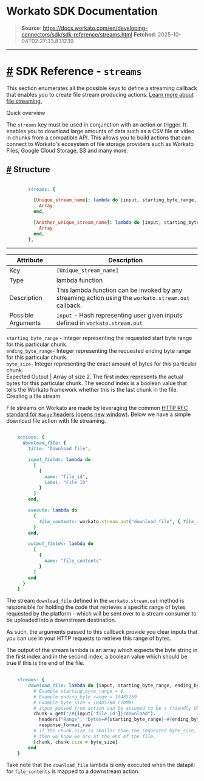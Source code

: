 # Workato SDK Documentation

> **Source**: https://docs.workato.com/en/developing-connectors/sdk/sdk-reference/streams.html
> **Fetched**: 2025-10-04T02:27:33.831239

---

# [#](<#sdk-reference-streams>) SDK Reference - `streams`

This section enumerates all the possible keys to define a streaming callback that enables you to create file stream producing actions. [Learn more about file streaming.](</developing-connectors/sdk/guides/building-actions/streaming.html>)

Quick overview

The `streams` key must be used in conjunction with an action or trigger. It enables you to download large amounts of data such as a CSV file or video in chunks from a compatible API. This allows you to build actions that can connect to Workato's ecosystem of file storage providers such as Workato Files, Google Cloud Storage, S3 and many more.

## [#](<#structure>) Structure
```ruby
 
        streams: {

          [Unique_stream_name]: lambda do |input, starting_byte_range, ending_byte_range, byte_size|
            Array
          end, 

          [Another_unique_stream_name]: lambda do |input, starting_byte_range, ending_byte_range, byte_size|
            Array
          end, 
        },


```

* * *

Attribute | Description  
---|---  
Key | `[Unique_stream_name]`  
Type | lambda function  
Description | This lambda function can be invoked by any streaming action using the `workato.stream.out` callback.  
Possible Arguments | `input` \- Hash representing user given inputs defined in `workato.stream.out`   
`starting_byte_range` \- Integer representing the requested start byte range for this particular chunk.   
`ending_byte_range`\- Integer representing the requested ending byte range for this particular chunk.   
`byte_size`\- Integer representing the exact amount of bytes for this particular chunk.  
Expected Output | Array of size 2. The first index represents the actual bytes for this particular chunk. The second index is a boolean value that tells the Workato framework whether this is the last chunk in the file.  
Creating a file stream

File streams on Workato are made by leveraging the common [HTTP RFC standard for `Range` headers (opens new window)](<https://datatracker.ietf.org/doc/html/rfc7233>). Below we have a simple download file action with file streaming.
```ruby
 
    actions: {
      download_file: {
        title: "Download file",

        input_fields: lambda do 
          [
            {
              name: "file_id",
              label: "File ID"
            }
          ]
        end,

        execute: lambda do
          {
            file_contents: workato.stream.out("download_file", { file_id: file_id })
          }
        end,

        output_fields: lambda do 
          [
            {
              name: "file_contents"
            } 
          ]
        end
      }
    }


```

The stream `download_file` defined in the `workato.stream.out` method is responsible for holding the code that retrieves a specific range of bytes requested by the platform - which will be sent over to a stream consumer to be uploaded into a downstream destination.

As such, the arguments passed to this callback provide you clear inputs that you can use in your HTTP requests to retrieve this range of bytes.

The output of the stream lambda is an array which expects the byte string in the first index and in the second index, a boolean value which should be true if this is the end of the file.
```ruby
 
    streams: {
        download_file: lambda do |input, starting_byte_range, ending_byte_range, byte_size|
          # Example starting_byte_range = 0
          # Example ending_byte_range = 10485759 
          # Example byte_size = 10485760 (10MB)
          # input passed from action can be assumed to be a friendly URL
          chunk = get("/#{input['file_id']}/download").
            headers("Range": "bytes=#{starting_byte_range}-#{ending_byte_range}").
            response_format_raw
          # if the chunk.size is smaller than the requested byte_size, 
          # then we know we are at the end of the file.
          [chunk, chunk.size < byte_size]
        end
    }


```

Take note that the `download_file` lambda is only executed when the datapill for `file_contents` is mapped to a downstream action.
